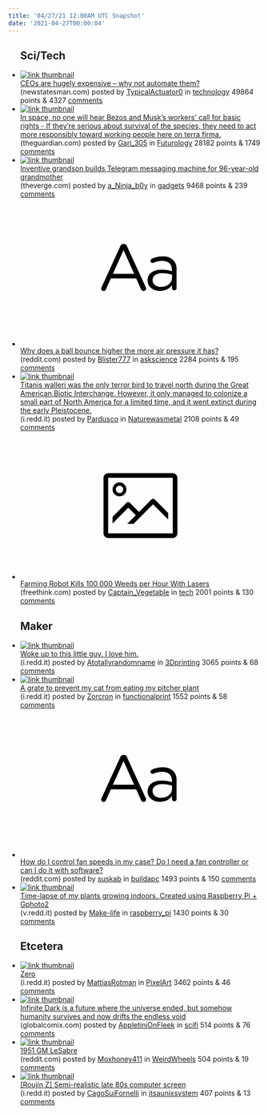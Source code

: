 ```yaml
---
title: '04/27/21 12:00AM UTC Snapshot'
date: '2021-04-27T00:00:04'
---
```

<ul>
<h2>Sci/Tech</h2>

<li><a href='https://www.newstatesman.com/business/companies/2021/04/ceos-are-hugely-expensive-why-not-automate-them'><img src='https://b.thumbs.redditmedia.com/yA1GWQ_KdSWg-dSMpXkInuLYMqzV6gfvP4C38nYyhos.jpg' alt='link thumbnail'></a><div><div class='linkTitle'><a href='https://www.newstatesman.com/business/companies/2021/04/ceos-are-hugely-expensive-why-not-automate-them'>CEOs are hugely expensive – why not automate them?</a></div>(newstatesman.com) posted by <a href='https://www.reddit.com/user/TypicalActuator0'>TypicalActuator0</a> in <a href='https://www.reddit.com/r/technology'>technology</a> 49864 points & 4327 <a href='https://www.reddit.com/r/technology/comments/myy0ab/ceos_are_hugely_expensive_why_not_automate_them/'>comments</a></div></li>

<li><a href='https://www.theguardian.com/commentisfree/2021/apr/25/elon-musk-jeff-bezos-space-moon-mars-workers-rights-unions'><img src='https://b.thumbs.redditmedia.com/AgyJBrGq_8iI7a2tV01_QyPX26YpD_FEQRz5mJBAgOk.jpg' alt='link thumbnail'></a><div><div class='linkTitle'><a href='https://www.theguardian.com/commentisfree/2021/apr/25/elon-musk-jeff-bezos-space-moon-mars-workers-rights-unions'>In space, no one will hear Bezos and Musk’s workers’ call for basic rights - If they’re serious about survival of the species, they need to act more responsibly toward working people here on terra firma.</a></div>(theguardian.com) posted by <a href='https://www.reddit.com/user/Gari_305'>Gari_305</a> in <a href='https://www.reddit.com/r/Futurology'>Futurology</a> 28182 points & 1749 <a href='https://www.reddit.com/r/Futurology/comments/myvgu5/in_space_no_one_will_hear_bezos_and_musks_workers/'>comments</a></div></li>

<li><a href='https://www.theverge.com/2021/4/26/22403344/diy-device-yayagram-telegram-voice-messages-physical-phone-switchboard'><img src='https://b.thumbs.redditmedia.com/hhxnQJqwnsrYbFtAmJrmOysO8zqvljgqfcGcmYKgN5g.jpg' alt='link thumbnail'></a><div><div class='linkTitle'><a href='https://www.theverge.com/2021/4/26/22403344/diy-device-yayagram-telegram-voice-messages-physical-phone-switchboard'>Inventive grandson builds Telegram messaging machine for 96-year-old grandmother</a></div>(theverge.com) posted by <a href='https://www.reddit.com/user/a_Ninja_b0y'>a_Ninja_b0y</a> in <a href='https://www.reddit.com/r/gadgets'>gadgets</a> 9468 points & 239 <a href='https://www.reddit.com/r/gadgets/comments/myw96j/inventive_grandson_builds_telegram_messaging/'>comments</a></div></li>

<li><a href='https://www.reddit.com/r/askscience/comments/myze4n/why_does_a_ball_bounce_higher_the_more_air/'><svg version='1.1' viewBox='-34 -12 104 64' preserveAspectRatio='xMidYMid slice' xmlns='http://www.w3.org/2000/svg' xmlns:xlink='http://www.w3.org/1999/xlink'>
    <title>text link thumbnail</title>
    <path d='M12.19,8.84a1.45,1.45,0,0,0-1.4-1h-.12a1.46,1.46,0,0,0-1.42,1L1.14,26.56a1.29,1.29,0,0,0-.14.59,1,1,0,0,0,1,1,1.12,1.12,0,0,0,1.08-.77l2.08-4.65h11l2.08,4.59a1.24,1.24,0,0,0,1.12.83,1.08,1.08,0,0,0,1.08-1.08,1.64,1.64,0,0,0-.14-.57ZM6.08,20.71l4.59-10.22,4.6,10.22Z'>
    </path>
    <path d='M32.24,14.78A6.35,6.35,0,0,0,27.6,13.2a11.36,11.36,0,0,0-4.7,1,1,1,0,0,0-.58.89,1,1,0,0,0,.94.92,1.23,1.23,0,0,0,.39-.08,8.87,8.87,0,0,1,3.72-.81c2.7,0,4.28,1.33,4.28,3.92v.5a15.29,15.29,0,0,0-4.42-.61c-3.64,0-6.14,1.61-6.14,4.64v.05c0,2.95,2.7,4.48,5.37,4.48a6.29,6.29,0,0,0,5.19-2.48V26.9a1,1,0,0,0,1,1,1,1,0,0,0,1-1.06V19A5.71,5.71,0,0,0,32.24,14.78Zm-.56,7.7c0,2.28-2.17,3.89-4.81,3.89-1.94,0-3.61-1.06-3.61-2.86v-.06c0-1.8,1.5-3,4.2-3a15.2,15.2,0,0,1,4.22.61Z'>
    </path>
    </svg></a><div><div class='linkTitle'><a href='https://www.reddit.com/r/askscience/comments/myze4n/why_does_a_ball_bounce_higher_the_more_air/'>Why does a ball bounce higher the more air pressure it has?</a></div>(reddit.com) posted by <a href='https://www.reddit.com/user/Blister777'>Blister777</a> in <a href='https://www.reddit.com/r/askscience'>askscience</a> 2284 points & 195 <a href='https://www.reddit.com/r/askscience/comments/myze4n/why_does_a_ball_bounce_higher_the_more_air/'>comments</a></div></li>

<li><a href='https://i.redd.it/vllb02m3qhv61.png'><img src='https://b.thumbs.redditmedia.com/eWDIJw03lXAC2E1DWQxWpN0iL7eLOcl9zeAb5uqG08c.jpg' alt='link thumbnail'></a><div><div class='linkTitle'><a href='https://i.redd.it/vllb02m3qhv61.png'>Titanis walleri was the only terror bird to travel north during the Great American Biotic Interchange. However, it only managed to colonize a small part of North America for a limited time, and it went extinct during the early Pleistocene.</a></div>(i.redd.it) posted by <a href='https://www.reddit.com/user/Pardusco'>Pardusco</a> in <a href='https://www.reddit.com/r/Naturewasmetal'>Naturewasmetal</a> 2108 points & 49 <a href='https://www.reddit.com/r/Naturewasmetal/comments/myu59e/titanis_walleri_was_the_only_terror_bird_to/'>comments</a></div></li>

<li><a href='https://www.freethink.com/articles/farming-robot'><svg version='1.1' viewBox='-34 -14 104 64' preserveAspectRatio='xMidYMid meet' xmlns='http://www.w3.org/2000/svg' xmlns:xlink='http://www.w3.org/1999/xlink'>
    <title>link thumbnail</title>
    <path d='M32,4H4A2,2,0,0,0,2,6V30a2,2,0,0,0,2,2H32a2,2,0,0,0,2-2V6A2,2,0,0,0,32,4ZM4,30V6H32V30Z'></path>
    <path d='M8.92,14a3,3,0,1,0-3-3A3,3,0,0,0,8.92,14Zm0-4.6A1.6,1.6,0,1,1,7.33,11,1.6,1.6,0,0,1,8.92,9.41Z'></path>
    <path d='M22.78,15.37l-5.4,5.4-4-4a1,1,0,0,0-1.41,0L5.92,22.9v2.83l6.79-6.79L16,22.18l-3.75,3.75H15l8.45-8.45L30,24V21.18l-5.81-5.81A1,1,0,0,0,22.78,15.37Z'></path>
    </svg></a><div><div class='linkTitle'><a href='https://www.freethink.com/articles/farming-robot'>Farming Robot Kills 100,000 Weeds per Hour With Lasers</a></div>(freethink.com) posted by <a href='https://www.reddit.com/user/Captain_Vegetable'>Captain_Vegetable</a> in <a href='https://www.reddit.com/r/tech'>tech</a> 2001 points & 130 <a href='https://www.reddit.com/r/tech/comments/mz30y6/farming_robot_kills_100000_weeds_per_hour_with/'>comments</a></div></li>

<h2>Maker</h2>

<li><a href='https://i.redd.it/67a02sakfiv61.png'><img src='https://a.thumbs.redditmedia.com/jeZXXHEQN906jKLDMZL6D5XbJvYVKdKsUMxU3Kv5eU8.jpg' alt='link thumbnail'></a><div><div class='linkTitle'><a href='https://i.redd.it/67a02sakfiv61.png'>Woke up to this little guy. I love him.</a></div>(i.redd.it) posted by <a href='https://www.reddit.com/user/Atotallyrandomname'>Atotallyrandomname</a> in <a href='https://www.reddit.com/r/3Dprinting'>3Dprinting</a> 3065 points & 68 <a href='https://www.reddit.com/r/3Dprinting/comments/mywcix/woke_up_to_this_little_guy_i_love_him/'>comments</a></div></li>

<li><a href='https://i.redd.it/zy36hp3j1jv61.jpg'><img src='https://b.thumbs.redditmedia.com/WHgFlPh_iWzfDBtOVmVtowUeSv7aRRvaOOhgtNtvans.jpg' alt='link thumbnail'></a><div><div class='linkTitle'><a href='https://i.redd.it/zy36hp3j1jv61.jpg'>A grate to prevent my cat from eating my pitcher plant</a></div>(i.redd.it) posted by <a href='https://www.reddit.com/user/Zorcron'>Zorcron</a> in <a href='https://www.reddit.com/r/functionalprint'>functionalprint</a> 1552 points & 58 <a href='https://www.reddit.com/r/functionalprint/comments/myys1a/a_grate_to_prevent_my_cat_from_eating_my_pitcher/'>comments</a></div></li>

<li><a href='https://www.reddit.com/r/buildapc/comments/mywgld/how_do_i_control_fan_speeds_in_my_case_do_i_need/'><svg version='1.1' viewBox='-34 -12 104 64' preserveAspectRatio='xMidYMid slice' xmlns='http://www.w3.org/2000/svg' xmlns:xlink='http://www.w3.org/1999/xlink'>
    <title>text link thumbnail</title>
    <path d='M12.19,8.84a1.45,1.45,0,0,0-1.4-1h-.12a1.46,1.46,0,0,0-1.42,1L1.14,26.56a1.29,1.29,0,0,0-.14.59,1,1,0,0,0,1,1,1.12,1.12,0,0,0,1.08-.77l2.08-4.65h11l2.08,4.59a1.24,1.24,0,0,0,1.12.83,1.08,1.08,0,0,0,1.08-1.08,1.64,1.64,0,0,0-.14-.57ZM6.08,20.71l4.59-10.22,4.6,10.22Z'>
    </path>
    <path d='M32.24,14.78A6.35,6.35,0,0,0,27.6,13.2a11.36,11.36,0,0,0-4.7,1,1,1,0,0,0-.58.89,1,1,0,0,0,.94.92,1.23,1.23,0,0,0,.39-.08,8.87,8.87,0,0,1,3.72-.81c2.7,0,4.28,1.33,4.28,3.92v.5a15.29,15.29,0,0,0-4.42-.61c-3.64,0-6.14,1.61-6.14,4.64v.05c0,2.95,2.7,4.48,5.37,4.48a6.29,6.29,0,0,0,5.19-2.48V26.9a1,1,0,0,0,1,1,1,1,0,0,0,1-1.06V19A5.71,5.71,0,0,0,32.24,14.78Zm-.56,7.7c0,2.28-2.17,3.89-4.81,3.89-1.94,0-3.61-1.06-3.61-2.86v-.06c0-1.8,1.5-3,4.2-3a15.2,15.2,0,0,1,4.22.61Z'>
    </path>
    </svg></a><div><div class='linkTitle'><a href='https://www.reddit.com/r/buildapc/comments/mywgld/how_do_i_control_fan_speeds_in_my_case_do_i_need/'>How do I control fan speeds in my case? Do I need a fan controller or can I do it with software?</a></div>(reddit.com) posted by <a href='https://www.reddit.com/user/suskab'>suskab</a> in <a href='https://www.reddit.com/r/buildapc'>buildapc</a> 1493 points & 150 <a href='https://www.reddit.com/r/buildapc/comments/mywgld/how_do_i_control_fan_speeds_in_my_case_do_i_need/'>comments</a></div></li>

<li><a href='https://v.redd.it/wvkkuw1v1fv61'><img src='https://b.thumbs.redditmedia.com/pwzqlwED8mGhGmSi2UinRhFAUP7tKkva4FlUc0yShGs.jpg' alt='link thumbnail'></a><div><div class='linkTitle'><a href='https://v.redd.it/wvkkuw1v1fv61'>Time-lapse of my plants growing indoors. Created using Raspberry Pi + Gphoto2</a></div>(v.redd.it) posted by <a href='https://www.reddit.com/user/Make-life'>Make-life</a> in <a href='https://www.reddit.com/r/raspberry_pi'>raspberry_pi</a> 1430 points & 30 <a href='https://www.reddit.com/r/raspberry_pi/comments/mym14g/timelapse_of_my_plants_growing_indoors_created/'>comments</a></div></li>

<h2>Etcetera</h2>

<li><a href='https://i.redd.it/zrrw3np85iv61.png'><img src='https://b.thumbs.redditmedia.com/okrxXSbVdT3hOPKZqfPJryEUN6uS9hWWIvKrMvjUcZk.jpg' alt='link thumbnail'></a><div><div class='linkTitle'><a href='https://i.redd.it/zrrw3np85iv61.png'>Zero</a></div>(i.redd.it) posted by <a href='https://www.reddit.com/user/MattiasRotman'>MattiasRotman</a> in <a href='https://www.reddit.com/r/PixelArt'>PixelArt</a> 3462 points & 46 <a href='https://www.reddit.com/r/PixelArt/comments/myvdy2/zero/'>comments</a></div></li>

<li><a href='https://globalcomix.com/c/infinite-dark/chapters/en/1/1?utm_medium=social&amp;utm_source=reddit&amp;utm_campaign=GC_infinite-dark_042621&amp;utm_term=r-scifi'><img src='https://b.thumbs.redditmedia.com/h_CBK7bJl9HVfUih1Di8Y480sILV5txAD1vxA2vLN3Q.jpg' alt='link thumbnail'></a><div><div class='linkTitle'><a href='https://globalcomix.com/c/infinite-dark/chapters/en/1/1?utm_medium=social&amp;utm_source=reddit&amp;utm_campaign=GC_infinite-dark_042621&amp;utm_term=r-scifi'>Infinite Dark is a future where the universe ended, but somehow humanity survives and now drifts the endless void</a></div>(globalcomix.com) posted by <a href='https://www.reddit.com/user/AppletiniOnFleek'>AppletiniOnFleek</a> in <a href='https://www.reddit.com/r/scifi'>scifi</a> 514 points & 76 <a href='https://www.reddit.com/r/scifi/comments/mz09o6/infinite_dark_is_a_future_where_the_universe/'>comments</a></div></li>

<li><a href='https://www.reddit.com/gallery/mz7kr6'><img src='https://b.thumbs.redditmedia.com/ceOMCy_D89jYLN8PaqwNm_R4u2dUgy2MtKmBV0mL1Ak.jpg' alt='link thumbnail'></a><div><div class='linkTitle'><a href='https://www.reddit.com/gallery/mz7kr6'>1951 GM LeSabre</a></div>(reddit.com) posted by <a href='https://www.reddit.com/user/Moxhoney411'>Moxhoney411</a> in <a href='https://www.reddit.com/r/WeirdWheels'>WeirdWheels</a> 504 points & 19 <a href='https://www.reddit.com/r/WeirdWheels/comments/mz7kr6/1951_gm_lesabre/'>comments</a></div></li>

<li><a href='https://i.redd.it/af1lxw65yiv61.png'><img src='https://b.thumbs.redditmedia.com/9zBp1XpZ4M6vbUF86kJwEaoyUhNhcIutIbyyedeu0is.jpg' alt='link thumbnail'></a><div><div class='linkTitle'><a href='https://i.redd.it/af1lxw65yiv61.png'>[Roujin Z] Semi-realistic late 80s computer screen</a></div>(i.redd.it) posted by <a href='https://www.reddit.com/user/CagoSuiFornelli'>CagoSuiFornelli</a> in <a href='https://www.reddit.com/r/itsaunixsystem'>itsaunixsystem</a> 407 points & 13 <a href='https://www.reddit.com/r/itsaunixsystem/comments/myye8n/roujin_z_semirealistic_late_80s_computer_screen/'>comments</a></div></li>

</ul>
